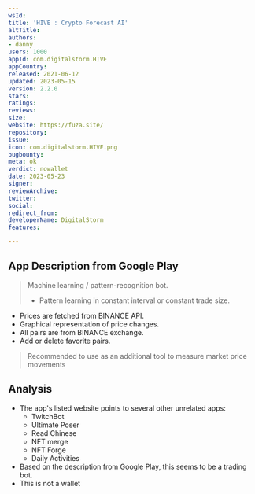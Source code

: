 ```yaml
---
wsId: 
title: 'HIVE : Crypto Forecast AI'
altTitle: 
authors:
- danny 
users: 1000
appId: com.digitalstorm.HIVE
appCountry: 
released: 2021-06-12
updated: 2023-05-15
version: 2.2.0
stars: 
ratings: 
reviews: 
size: 
website: https://fuza.site/
repository: 
issue: 
icon: com.digitalstorm.HIVE.png
bugbounty: 
meta: ok
verdict: nowallet
date: 2023-05-23
signer: 
reviewArchive: 
twitter: 
social: 
redirect_from: 
developerName: DigitalStorm
features: 

---
```


## App Description from Google Play 

> Machine learning / pattern-recognition bot.
>
> - Pattern learning in constant interval or constant trade size.
- Prices are fetched from BINANCE API.
- Graphical representation of price changes.
- All pairs are from BINANCE exchange.
- Add or delete favorite pairs.
>
> Recommended to use as an additional tool to measure market price movements

## Analysis 

- The app's listed website points to several other unrelated apps:
  - TwitchBot
  - Ultimate Poser
  - Read Chinese
  - NFT merge
  - NFT Forge 
  - Daily Activities 
- Based on the description from Google Play, this seems to be a trading bot.
- This is not a wallet 
